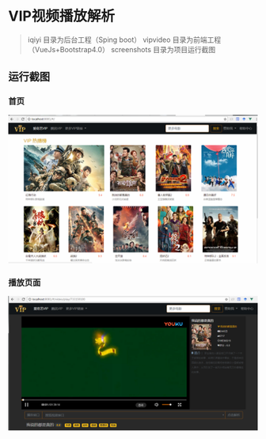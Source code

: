 # VIP视频播放解析

> iqiyi 目录为后台工程（Sping boot）
> vipvideo 目录为前端工程（VueJs+Bootstrap4.0）
> screenshots 目录为项目运行截图


## 运行截图
### 首页
![首页](https://github.com/cloudgyb/vipparse/blob/master/screenshots/index.png)
### 播放页面
![播放页面](https://github.com/cloudgyb/vipparse/blob/master/screenshots/play.png)